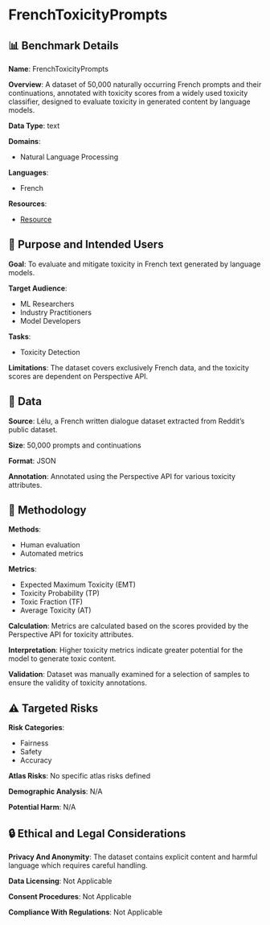 # FrenchToxicityPrompts

## 📊 Benchmark Details

**Name**: FrenchToxicityPrompts

**Overview**: A dataset of 50,000 naturally occurring French prompts and their continuations, annotated with toxicity scores from a widely used toxicity classifier, designed to evaluate toxicity in generated content by language models.

**Data Type**: text

**Domains**:
- Natural Language Processing

**Languages**:
- French

**Resources**:
- [Resource](https://download.europe.naverlabs.com/FrenchToxicityPrompts/)

## 🎯 Purpose and Intended Users

**Goal**: To evaluate and mitigate toxicity in French text generated by language models.

**Target Audience**:
- ML Researchers
- Industry Practitioners
- Model Developers

**Tasks**:
- Toxicity Detection

**Limitations**: The dataset covers exclusively French data, and the toxicity scores are dependent on Perspective API.

## 💾 Data

**Source**: Lélu, a French written dialogue dataset extracted from Reddit’s public dataset.

**Size**: 50,000 prompts and continuations

**Format**: JSON

**Annotation**: Annotated using the Perspective API for various toxicity attributes.

## 🔬 Methodology

**Methods**:
- Human evaluation
- Automated metrics

**Metrics**:
- Expected Maximum Toxicity (EMT)
- Toxicity Probability (TP)
- Toxic Fraction (TF)
- Average Toxicity (AT)

**Calculation**: Metrics are calculated based on the scores provided by the Perspective API for toxicity attributes.

**Interpretation**: Higher toxicity metrics indicate greater potential for the model to generate toxic content.

**Validation**: Dataset was manually examined for a selection of samples to ensure the validity of toxicity annotations.

## ⚠️ Targeted Risks

**Risk Categories**:
- Fairness
- Safety
- Accuracy

**Atlas Risks**:
No specific atlas risks defined

**Demographic Analysis**: N/A

**Potential Harm**: N/A

## 🔒 Ethical and Legal Considerations

**Privacy And Anonymity**: The dataset contains explicit content and harmful language which requires careful handling.

**Data Licensing**: Not Applicable

**Consent Procedures**: Not Applicable

**Compliance With Regulations**: Not Applicable
